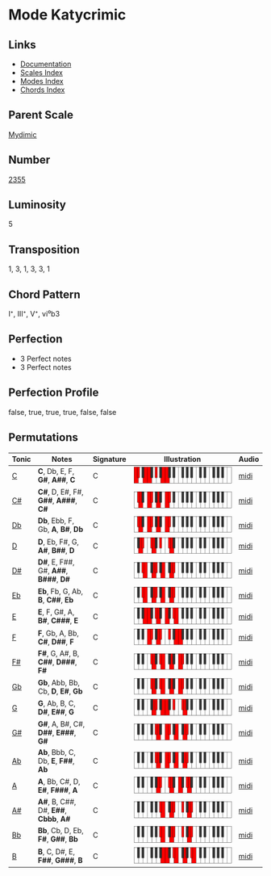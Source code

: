 # Mode Katycrimic

## Links

- [Documentation](README.md)
- [Scales Index](Scales.md)
- [Modes Index](Modes.md)
- [Chords Index](Chords.md)

## Parent Scale

[Mydimic](ScaleMydimic.md)

## Number

[2355](https://ianring.com/musictheory/scales/2355)

## Luminosity

5

## Transposition

1, 3, 1, 3, 3, 1

## Chord Pattern

I⁺, III⁺, V⁺, vi⁰b3

## Perfection

- 3 Perfect notes
- 3 Perfect notes

## Perfection Profile

false, true, true, true, false, false

## Permutations

| Tonic | Notes | Signature | Illustration | Audio |
|-------|-------|-----------|--------------|-------|
| [C](ModeCNaturalKatycrimic.md) | **C**, Db, E, F, **G#**, **A##**, **C** | C | ![CNaturalKatycrimic](ModeCNaturalKatycrimic.png) | [midi](https://github.com/edipermadi/music/blob/main/docs/ModeCNaturalKatycrimic.mid?raw=true) |
| [C#](ModeCSharpKatycrimic.md) | **C#**, D, E#, F#, **G##**, **A###**, **C#** | C | ![CSharpKatycrimic](ModeCSharpKatycrimic.png) | [midi](https://github.com/edipermadi/music/blob/main/docs/ModeCSharpKatycrimic.mid?raw=true) |
| [Db](ModeDFlatKatycrimic.md) | **Db**, Ebb, F, Gb, **A**, **B#**, **Db** | C | ![DFlatKatycrimic](ModeDFlatKatycrimic.png) | [midi](https://github.com/edipermadi/music/blob/main/docs/ModeDFlatKatycrimic.mid?raw=true) |
| [D](ModeDNaturalKatycrimic.md) | **D**, Eb, F#, G, **A#**, **B##**, **D** | C | ![DNaturalKatycrimic](ModeDNaturalKatycrimic.png) | [midi](https://github.com/edipermadi/music/blob/main/docs/ModeDNaturalKatycrimic.mid?raw=true) |
| [D#](ModeDSharpKatycrimic.md) | **D#**, E, F##, G#, **A##**, **B###**, **D#** | C | ![DSharpKatycrimic](ModeDSharpKatycrimic.png) | [midi](https://github.com/edipermadi/music/blob/main/docs/ModeDSharpKatycrimic.mid?raw=true) |
| [Eb](ModeEFlatKatycrimic.md) | **Eb**, Fb, G, Ab, **B**, **C##**, **Eb** | C | ![EFlatKatycrimic](ModeEFlatKatycrimic.png) | [midi](https://github.com/edipermadi/music/blob/main/docs/ModeEFlatKatycrimic.mid?raw=true) |
| [E](ModeENaturalKatycrimic.md) | **E**, F, G#, A, **B#**, **C###**, **E** | C | ![ENaturalKatycrimic](ModeENaturalKatycrimic.png) | [midi](https://github.com/edipermadi/music/blob/main/docs/ModeENaturalKatycrimic.mid?raw=true) |
| [F](ModeFNaturalKatycrimic.md) | **F**, Gb, A, Bb, **C#**, **D##**, **F** | C | ![FNaturalKatycrimic](ModeFNaturalKatycrimic.png) | [midi](https://github.com/edipermadi/music/blob/main/docs/ModeFNaturalKatycrimic.mid?raw=true) |
| [F#](ModeFSharpKatycrimic.md) | **F#**, G, A#, B, **C##**, **D###**, **F#** | C | ![FSharpKatycrimic](ModeFSharpKatycrimic.png) | [midi](https://github.com/edipermadi/music/blob/main/docs/ModeFSharpKatycrimic.mid?raw=true) |
| [Gb](ModeGFlatKatycrimic.md) | **Gb**, Abb, Bb, Cb, **D**, **E#**, **Gb** | C | ![GFlatKatycrimic](ModeGFlatKatycrimic.png) | [midi](https://github.com/edipermadi/music/blob/main/docs/ModeGFlatKatycrimic.mid?raw=true) |
| [G](ModeGNaturalKatycrimic.md) | **G**, Ab, B, C, **D#**, **E##**, **G** | C | ![GNaturalKatycrimic](ModeGNaturalKatycrimic.png) | [midi](https://github.com/edipermadi/music/blob/main/docs/ModeGNaturalKatycrimic.mid?raw=true) |
| [G#](ModeGSharpKatycrimic.md) | **G#**, A, B#, C#, **D##**, **E###**, **G#** | C | ![GSharpKatycrimic](ModeGSharpKatycrimic.png) | [midi](https://github.com/edipermadi/music/blob/main/docs/ModeGSharpKatycrimic.mid?raw=true) |
| [Ab](ModeAFlatKatycrimic.md) | **Ab**, Bbb, C, Db, **E**, **F##**, **Ab** | C | ![AFlatKatycrimic](ModeAFlatKatycrimic.png) | [midi](https://github.com/edipermadi/music/blob/main/docs/ModeAFlatKatycrimic.mid?raw=true) |
| [A](ModeANaturalKatycrimic.md) | **A**, Bb, C#, D, **E#**, **F###**, **A** | C | ![ANaturalKatycrimic](ModeANaturalKatycrimic.png) | [midi](https://github.com/edipermadi/music/blob/main/docs/ModeANaturalKatycrimic.mid?raw=true) |
| [A#](ModeASharpKatycrimic.md) | **A#**, B, C##, D#, **E##**, **Cbbb**, **A#** | C | ![ASharpKatycrimic](ModeASharpKatycrimic.png) | [midi](https://github.com/edipermadi/music/blob/main/docs/ModeASharpKatycrimic.mid?raw=true) |
| [Bb](ModeBFlatKatycrimic.md) | **Bb**, Cb, D, Eb, **F#**, **G##**, **Bb** | C | ![BFlatKatycrimic](ModeBFlatKatycrimic.png) | [midi](https://github.com/edipermadi/music/blob/main/docs/ModeBFlatKatycrimic.mid?raw=true) |
| [B](ModeBNaturalKatycrimic.md) | **B**, C, D#, E, **F##**, **G###**, **B** | C | ![BNaturalKatycrimic](ModeBNaturalKatycrimic.png) | [midi](https://github.com/edipermadi/music/blob/main/docs/ModeBNaturalKatycrimic.mid?raw=true) |
